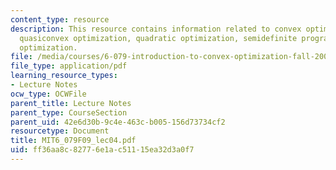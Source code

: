 ```yaml
---
content_type: resource
description: This resource contains information related to convex optimization problems,
  quasiconvex optimization, quadratic optimization, semidefinite programming and vector
  optimization.
file: /media/courses/6-079-introduction-to-convex-optimization-fall-2009/ff36aa8c82776e1ac51115ea32d3a0f7_MIT6_079F09_lec04.pdf
file_type: application/pdf
learning_resource_types:
- Lecture Notes
ocw_type: OCWFile
parent_title: Lecture Notes
parent_type: CourseSection
parent_uid: 42e6d30b-9c4e-463c-b005-156d73734cf2
resourcetype: Document
title: MIT6_079F09_lec04.pdf
uid: ff36aa8c-8277-6e1a-c511-15ea32d3a0f7
---
```

